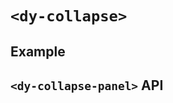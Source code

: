 # `<dy-collapse>`

## Example

<gbp-example
  name="dy-collapse"
  props='{"style": "width: 100%; align-self: flex-start;"}'
  html='<dy-collapse-panel header="Title 1">This is collapse panel</dy-collapse-panel>
<dy-collapse-panel header="Title 2">This is collapse panel</dy-collapse-panel>'
  src="https://jspm.dev/duoyun-ui/elements/collapse"></gbp-example>

## `<dy-collapse-panel>` API

<gbp-api name="dy-collapse-panel" src="/src/elements/collapse.ts"></gbp-api>
